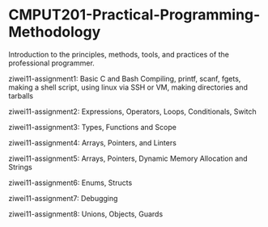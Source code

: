 # CMPUT201-Practical-Programming-Methodology
Introduction to the principles, methods, tools, and practices of the professional programmer.

ziwei11-assignment1: Basic C and Bash
Compiling, printf, scanf, fgets, making a shell script, using linux via SSH or VM, making directories and tarballs

ziwei11-assignment2: Expressions, Operators, Loops, Conditionals, Switch

ziwei11-assignment3: Types, Functions and Scope

ziwei11-assignment4: Arrays, Pointers, and Linters

ziwei11-assignment5: Arrays, Pointers, Dynamic Memory Allocation and Strings

ziwei11-assignment6: Enums, Structs

ziwei11-assignment7: Debugging

ziwei11-assignment8: Unions, Objects, Guards

